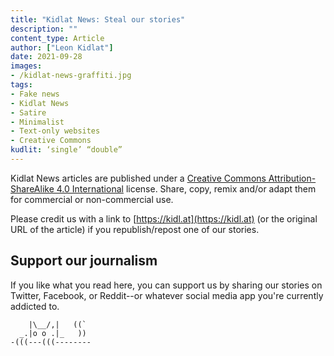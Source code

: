 ```yaml
---
title: "Kidlat News: Steal our stories"
description: ""
content_type: Article
author: ["Leon Kidlat"]
date: 2021-09-28
images: 
- /kidlat-news-graffiti.jpg
tags:
- Fake news
- Kidlat News
- Satire
- Minimalist
- Text-only websites
- Creative Commons
kudlit: ‘single’ “double”
---
```

Kidlat News articles are published under a [Creative Commons Attribution-ShareAlike 4.0 International](https://creativecommons.org/licenses/by-sa/4.0/) license. Share, copy, remix and/or adapt them for commercial or non-commercial use.

Please credit us with a link to [https://kidl.at](https://kidl.at) (or the original URL of the article) if you republish/repost one of our stories.

## Support our journalism

If you like what you read here, you can support us by sharing our stories on Twitter, Facebook, or Reddit--or whatever social media app you're currently addicted to.

````
    |\__/,|   ((` 
  _.|o o .|_   )) 
-(((---(((--------
````